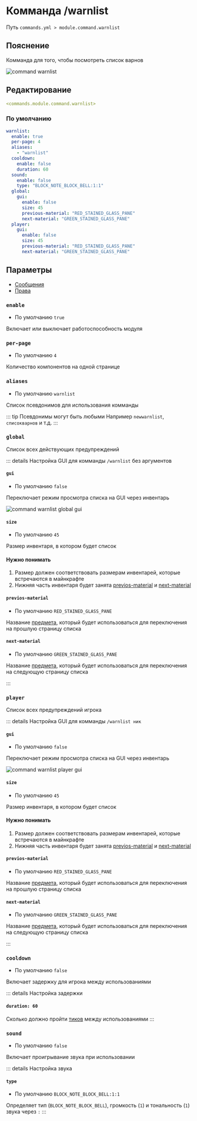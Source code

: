 # Комманда /warnlist
Путь `commands.yml > module.command.warnlist`

## Пояснение
Комманда для того, чтобы посмотреть список варнов

![command warnlist](/commandwarnlist.png)

## Редактирование
```yaml
<commands.module.command.warnlist>
```

### По умолчанию
```yaml
warnlist:
  enable: true
  per-page: 4
  aliases:
    - "warnlist"
  cooldown:
    enable: false
    duration: 60
  sound:
    enable: false
    type: "BLOCK_NOTE_BLOCK_BELL:1:1"
  global:
    gui:
      enable: false
      size: 45
      previous-material: "RED_STAINED_GLASS_PANE"
      next-material: "GREEN_STAINED_GLASS_PANE"
  player:
    gui:
      enable: false
      size: 45
      previous-material: "RED_STAINED_GLASS_PANE"
      next-material: "GREEN_STAINED_GLASS_PANE"
```

## Параметры

- [Сообщения](/ru/messages/ru_ru/module/command/warnlist/)
- [Права](/ru/permissions/module/command/warnlist/)

### `enable`
- По умолчанию `true`

Включает или выключает работоспособность модуля

### `per-page`
- По умолчанию `4`

Количество компонентов на одной странице

### `aliases`
- По умолчанию `warnlist`

Список псевдонимов для использования комманды

::: tip Псевдонимы могут быть любыми
Например `newwarnlist`, `списокварнов` и т.д.
:::

### `global`

Список всех действующих предупреждений

::: details Настройка GUI для комманды `/warnlist` без аргументов

#### `gui`
- По умолчанию `false`

Переключает режим просмотра списка на GUI через инвентарь

![command warnlist global gui](/commandwarnlistglobalgui.png)

#### `size`
- По умолчанию `45`

Размер инвентаря, в котором будет список

#### Нужно понимать
1. Размер должен соответствовать размерам инвентарей, которые встречаются в майнкрафте
2. Нижняя часть инвентаря будет занята [previos-material](#previos-material) и [next-material](#next-material)

#### `previos-material`
- По умолчанию `RED_STAINED_GLASS_PANE`

Название [предмета](https://ru.minecraft.wiki/w/%D0%9C%D0%B0%D1%82%D0%B5%D1%80%D0%B8%D0%B0%D0%BB%D1%8B), который будет использоваться для переключения на прошлую страницу списка

#### `next-material`
- По умолчанию `GREEN_STAINED_GLASS_PANE`

Название [предмета](https://ru.minecraft.wiki/w/%D0%9C%D0%B0%D1%82%D0%B5%D1%80%D0%B8%D0%B0%D0%BB%D1%8B), который будет использоваться для переключения на следующую страницу списка

:::

### `player`

Список всех предупреждений игрока

::: details Настройка GUI для комманды `/warnlist ник`

#### `gui`
- По умолчанию `false`

Переключает режим просмотра списка на GUI через инвентарь

![command warnlist player gui](/commandwarnlistplayergui.png)

#### `size`
- По умолчанию `45`

Размер инвентаря, в котором будет список

#### Нужно понимать
1. Размер должен соответствовать размерам инвентарей, которые встречаются в майнкрафте
2. Нижняя часть инвентаря будет занята [previos-material](#previos-material) и [next-material](#next-material)

#### `previos-material`
- По умолчанию `RED_STAINED_GLASS_PANE`

Название [предмета](https://ru.minecraft.wiki/w/%D0%9C%D0%B0%D1%82%D0%B5%D1%80%D0%B8%D0%B0%D0%BB%D1%8B), который будет использоваться для переключения на прошлую страницу списка

#### `next-material`
- По умолчанию `GREEN_STAINED_GLASS_PANE`

Название [предмета](https://ru.minecraft.wiki/w/%D0%9C%D0%B0%D1%82%D0%B5%D1%80%D0%B8%D0%B0%D0%BB%D1%8B), который будет использоваться для переключения на следующую страницу списка

:::

### `cooldown`
- По умолчанию `false`

Включает задержку для игрока между использованиями

::: details Настройка задержки
#### `duration: 60`

Сколько должно пройти [тиков](https://ru.minecraft.wiki/w/%D0%A2%D0%B0%D0%BA%D1%82) между использованиями
:::

### `sound`
- По умолчанию `false`

Включает проигрывание звука при использовании

::: details Настройка звука
#### `type`
- По умолчанию `BLOCK_NOTE_BLOCK_BELL:1:1`

Определяет тип (`BLOCK_NOTE_BLOCK_BELL`), громкость (`1`) и тональность (`1`) звука через `:`
:::
